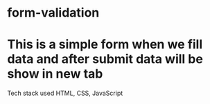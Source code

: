 # form-validation
# This is a simple form when we fill data and after submit data will be show in new tab
Tech stack used HTML, CSS, JavaScript